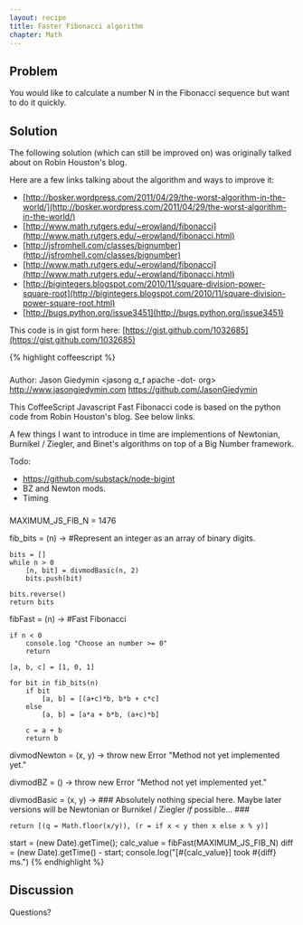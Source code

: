 ```yaml
---
layout: recipe
title: Faster Fibonacci algorithm
chapter: Math
---
```

## Problem

You would like to calculate a number N in the Fibonacci sequence but want
to do it quickly.

## Solution

The following solution (which can still be improved on) was originally
talked about on Robin Houston's blog.

Here are a few links talking about the algorithm and ways to improve it:
* [http://bosker.wordpress.com/2011/04/29/the-worst-algorithm-in-the-world/](http://bosker.wordpress.com/2011/04/29/the-worst-algorithm-in-the-world/)
* [http://www.math.rutgers.edu/~erowland/fibonacci](http://www.math.rutgers.edu/~erowland/fibonacci.html)
* [http://jsfromhell.com/classes/bignumber](http://jsfromhell.com/classes/bignumber)
* [http://www.math.rutgers.edu/~erowland/fibonacci](http://www.math.rutgers.edu/~erowland/fibonacci.html)
* [http://bigintegers.blogspot.com/2010/11/square-division-power-square-root](http://bigintegers.blogspot.com/2010/11/square-division-power-square-root.html)
* [http://bugs.python.org/issue3451](http://bugs.python.org/issue3451)

This code is in gist form here:
[https://gist.github.com/1032685](https://gist.github.com/1032685)

{% highlight coffeescript %}
###
Author: Jason Giedymin <jasong _a_t_ apache -dot- org>
        http://www.jasongiedymin.com
        https://github.com/JasonGiedymin

This CoffeeScript Javascript Fast Fibonacci code is
based on the python code from Robin Houston's blog.
See below links.

A few things I want to introduce in time are implementions of
Newtonian, Burnikel / Ziegler, and Binet's algorithms on top
of a Big Number framework.

Todo:
- https://github.com/substack/node-bigint
- BZ and Newton mods.
- Timing

###

MAXIMUM_JS_FIB_N = 1476

fib_bits = (n) ->
	#Represent an integer as an array of binary digits.

	bits = []
	while n > 0
    	[n, bit] = divmodBasic(n, 2)
    	bits.push(bit)

  	bits.reverse()
  	return bits

fibFast = (n) ->
	#Fast Fibonacci

	if n < 0
		console.log "Choose an number >= 0"
		return

	[a, b, c] = [1, 0, 1]

	for bit in fib_bits(n)
	    if bit
	    	[a, b] = [(a+c)*b, b*b + c*c]
	    else
	    	[a, b] = [a*a + b*b, (a+c)*b]

	    c = a + b
	  	return b

divmodNewton = (x, y) ->
	throw new Error "Method not yet implemented yet."

divmodBZ = () ->
	throw new Error "Method not yet implemented yet."

divmodBasic = (x, y) ->
	###
	Absolutely nothing special here. Maybe later versions will be Newtonian or
	Burnikel / Ziegler _if_ possible...
	###

	return [(q = Math.floor(x/y)), (r = if x < y then x else x % y)]

start = (new Date).getTime();
calc_value = fibFast(MAXIMUM_JS_FIB_N)
diff = (new Date).getTime() - start;
console.log("[#{calc_value}] took #{diff} ms.")
{% endhighlight %}

## Discussion

Questions?
